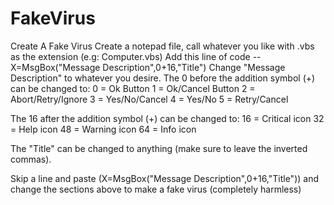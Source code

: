 # FakeVirus
Create A Fake Virus
Create a notepad file, call whatever you like with .vbs as the extension (e.g: Computer.vbs)
Add this line of code --  X=MsgBox("Message Description",0+16,"Title")
Change "Message Description" to whatever you desire.
The 0 before the addition symbol (+) can be changed to:
0 = Ok Button
1 = Ok/Cancel Button
2 = Abort/Retry/Ignore
3 = Yes/No/Cancel
4 = Yes/No
5 = Retry/Cancel

The 16 after the addition symbol (+) can be changed to:
16 = Critical icon
32 = Help icon
48 = Warning icon
64 = Info icon

The "Title" can be changed to anything (make sure to leave the inverted commas).

Skip a line and paste (X=MsgBox("Message Description",0+16,"Title")) and change the sections above to make a fake virus (completely harmless)
